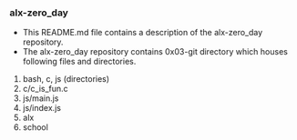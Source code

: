 ### alx-zero_day
* This README.md file contains a description of the alx-zero_day repository.
* The alx-zero_day repository contains 0x03-git directory which houses following files and directories.
 1. bash, c, js (directories)
 2. c/c_is_fun.c
 3. js/main.js
 4. js/index.js
 5. alx
 6. school
